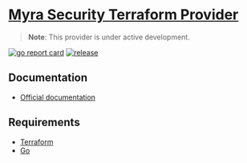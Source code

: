 # [Myra Security Terraform Provider](https://registry.terraform.io/providers/Myra-Security-GmbH/myrasec/latest)

> **Note**: This provider is under active development.

[![go report card](https://goreportcard.com/badge/github.com/Myra-Security-GmbH/terraform-provider-myrasec "go report card")](https://goreportcard.com/report/github.com/Myra-Security-GmbH/terraform-provider-myrasec)
[![release](https://github.com/Myra-Security-GmbH/terraform-provider-myrasec/actions/workflows/release.yml/badge.svg?branch=v1.23.1)](https://github.com/Myra-Security-GmbH/terraform-provider-myrasec/actions/workflows/release.yml)

## Documentation

- [Official documentation](https://registry.terraform.io/providers/Myra-Security-GmbH/myrasec/latest/docs)


## Requirements
-   [Terraform](https://www.terraform.io/downloads.html)
-   [Go](https://golang.org/doc/install)

